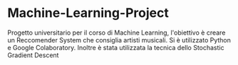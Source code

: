 # Machine-Learning-Project
Progetto universitario per il corso di Machine Learning, l'obiettivo è creare un Reccomender System che consiglia artisti musicali.
Si è utilizzato Python e Google Colaboratory.
Inoltre è stata utilizzata la tecnica dello Stochastic Gradient Descent
